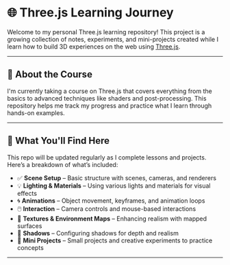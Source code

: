 # 🌐 Three.js Learning Journey

Welcome to my personal Three.js learning repository! This project is a growing collection of notes, experiments, and mini-projects created while I learn how to build 3D experiences on the web using [Three.js](https://threejs.org/).

---

## 🚀 About the Course

I'm currently taking a course on Three.js that covers everything from the basics to advanced techniques like shaders and post-processing. This repository helps me track my progress and practice what I learn through hands-on examples.

---

## 📁 What You'll Find Here

This repo will be updated regularly as I complete lessons and projects. Here’s a breakdown of what’s included:

- ✅ **Scene Setup** – Basic structure with scenes, cameras, and renderers  
- 💡 **Lighting & Materials** – Using various lights and materials for visual effects  
- 🌀 **Animations** – Object movement, keyframes, and animation loops  
- 🖱️ **Interaction** – Camera controls and mouse-based interactions  
- 🌄 **Textures & Environment Maps** – Enhancing realism with mapped surfaces  
- 🔦 **Shadows** – Configuring shadows for depth and realism  
- 🧪 **Mini Projects** – Small projects and creative experiments to practice concepts  


---
